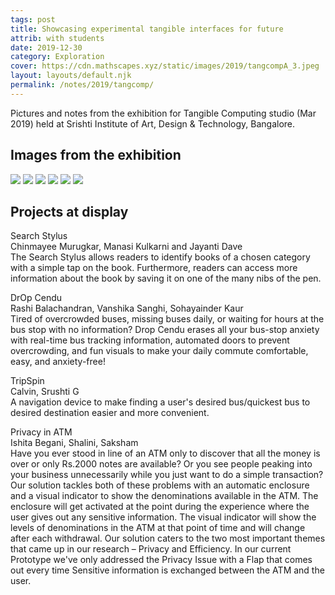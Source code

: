```yaml
---
tags: post
title: Showcasing experimental tangible interfaces for future
attrib: with students
date: 2019-12-30
category: Exploration
cover: https://cdn.mathscapes.xyz/static/images/2019/tangcompA_3.jpeg
layout: layouts/default.njk
permalink: /notes/2019/tangcomp/
--- 
```


Pictures and notes from the exhibition for Tangible Computing studio (Mar 2019) held at Srishti Institute of Art, Design & Technology, Bangalore.

## Images from the exhibition

<img src="https://cdn.mathscapes.xyz/static/images/2019/tangcompA_1.jpeg"/>

<img src="https://cdn.mathscapes.xyz/static/images/2019/tangcompA_2.jpeg"/>

<img src="https://cdn.mathscapes.xyz/static/images/2019/tangcompA_3.jpeg"/>

<img src="https://cdn.mathscapes.xyz/static/images/2019/tangcompA_4.jpeg"/>

<img src="https://cdn.mathscapes.xyz/static/images/2019/tangcompA_5.jpeg"/>

<img src="https://cdn.mathscapes.xyz/static/images/2019/tangcompA_6.jpeg"/>

## Projects at display

Search Stylus<br/>
Chinmayee Murugkar, Manasi Kulkarni and Jayanti Dave<br/>
The Search Stylus allows readers to identify books of a chosen category with a simple tap on the book. Furthermore, readers can access more information about the book by saving it on one of the many nibs of the pen.

DrOp Cendu<br/>
Rashi Balachandran, Vanshika Sanghi, Sohayainder Kaur<br/>
Tired of overcrowded buses, missing buses daily, or waiting for hours at the bus stop with no information? Drop Cendu erases all your bus-stop anxiety with real-time bus tracking information, automated doors to prevent overcrowding, and fun visuals to make your daily commute comfortable, easy, and anxiety-free!

TripSpin<br/>
Calvin, Srushti G<br/>
A navigation device to make finding a user's desired bus/quickest bus to desired destination easier and more convenient.

Privacy in ATM<br/>
Ishita Begani, Shalini, Saksham<br/>
Have you ever stood in line of an ATM only to discover that all the money is over or only Rs.2000 notes are available? Or you see people peaking into your business unnecessarily while you just want to do a simple transaction? Our solution tackles both of these problems with an automatic enclosure and a visual indicator to show the denominations available in the ATM. The enclosure will get activated at the point during the experience where the user gives out any sensitive information. The visual indicator will show the levels of denominations in the ATM at that point of time and will change after each withdrawal. Our solution caters to the two most important themes that came up in our research – Privacy and Efficiency. In our current Prototype we've only addressed the Privacy Issue with a Flap that comes out every time Sensitive information is exchanged between the ATM and the user.